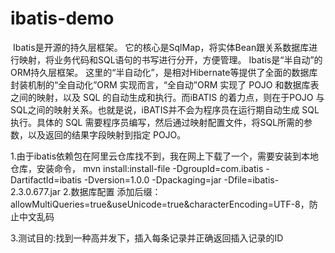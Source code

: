 # ibatis-demo
 Ibatis是开源的持久层框架。
它的核心是SqlMap，将实体Bean跟关系数据库进行映射，将业务代码和SQL语句的书写进行分开，方便管理。
Ibatis是“半自动”的ORM持久层框架。
这里的“半自动化”，是相对Hibernate等提供了全面的数据库封装机制的“全自动化”ORM 实现而言，“全自动”ORM 实现了 POJO 和数据库表之间的映射，以及 SQL 的自动生成和执行。而iBATIS 的着力点，则在于POJO 与 SQL之间的映射关系。也就是说，iBATIS并不会为程序员在运行期自动生成 SQL 执行。具体的 SQL 需要程序员编写，然后通过映射配置文件，将SQL所需的参数，以及返回的结果字段映射到指定 POJO。

1.由于ibatis依赖包在阿里云仓库找不到，我在网上下载了一个，需要安装到本地仓库，安装命令，
mvn install:install-file -DgroupId=com.ibatis -DartifactId=ibatis -Dversion=1.0.0 -Dpackaging=jar -Dfile=ibatis-2.3.0.677.jar
2.数据库配置
添加后缀：allowMultiQueries=true&useUnicode=true&characterEncoding=UTF-8，防止中文乱码

3.测试目的:找到一种高并发下，插入每条记录并正确返回插入记录的ID
